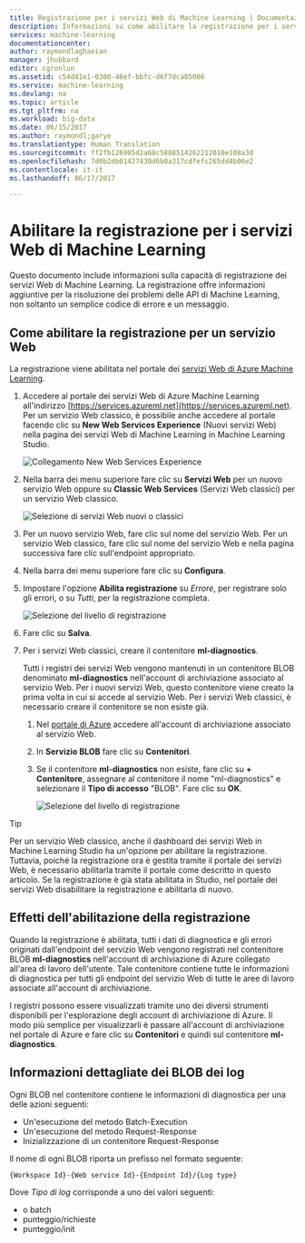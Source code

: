```yaml
---
title: Registrazione per i servizi Web di Machine Learning | Documentazione Microsoft
description: Informazioni su come abilitare la registrazione per i servizi Web di Machine Learning. La registrazione fornisce informazioni aggiuntive per risolvere i problemi relativi alle API.
services: machine-learning
documentationcenter: 
author: raymondlaghaeian
manager: jhubbard
editor: cgronlun
ms.assetid: c54d41e1-0300-46ef-bbfc-d6f7dca85086
ms.service: machine-learning
ms.devlang: na
ms.topic: article
ms.tgt_pltfrm: na
ms.workload: big-data
ms.date: 06/15/2017
ms.author: raymondl;garye
ms.translationtype: Human Translation
ms.sourcegitcommit: ff2fb126905d2a68c5888514262212010e108a3d
ms.openlocfilehash: 7d0b2db01427430d6b0a317cdfefc265dd4b06e2
ms.contentlocale: it-it
ms.lasthandoff: 06/17/2017

---
```

# <a name="enable-logging-for-machine-learning-web-services"></a>Abilitare la registrazione per i servizi Web di Machine Learning
Questo documento include informazioni sulla capacità di registrazione dei servizi Web di Machine Learning. La registrazione offre informazioni aggiuntive per la risoluzione dei problemi delle API di Machine Learning, non soltanto un semplice codice di errore e un messaggio.  

## <a name="how-to-enable-logging-for-a-web-service"></a>Come abilitare la registrazione per un servizio Web

La registrazione viene abilitata nel portale dei [servizi Web di Azure Machine Learning](https://services.azureml.net). 

1. Accedere al portale dei servizi Web di Azure Machine Learning all'indirizzo [https://services.azureml.net](https://services.azureml.net). Per un servizio Web classico, è possibile anche accedere al portale facendo clic su **New Web Services Experience** (Nuovi servizi Web) nella pagina dei servizi Web di Machine Learning in Machine Learning Studio.

   ![Collegamento New Web Services Experience](media/machine-learning-web-services-logging/new-web-services-experience-link.png)

2. Nella barra dei menu superiore fare clic su **Servizi Web** per un nuovo servizio Web oppure su **Classic Web Services** (Servizi Web classici) per un servizio Web classico.

   ![Selezione di servizi Web nuovi o classici](media/machine-learning-web-services-logging/select-web-service.png)

3. Per un nuovo servizio Web, fare clic sul nome del servizio Web. Per un servizio Web classico, fare clic sul nome del servizio Web e nella pagina successiva fare clic sull'endpoint appropriato.

4. Nella barra dei menu superiore fare clic su **Configura**.

5. Impostare l'opzione **Abilita registrazione** su *Errore*, per registrare solo gli errori, o su *Tutti*, per la registrazione completa.

   ![Selezione del livello di registrazione](media/machine-learning-web-services-logging/enable-logging.png)

6. Fare clic su **Salva**.

7. Per i servizi Web classici, creare il contenitore **ml-diagnostics**.

   Tutti i registri dei servizi Web vengono mantenuti in un contenitore BLOB denominato **ml-diagnostics** nell'account di archiviazione associato al servizio Web. Per i nuovi servizi Web, questo contenitore viene creato la prima volta in cui si accede al servizio Web. Per i servizi Web classici, è necessario creare il contenitore se non esiste già. 

   1. Nel [portale di Azure](https://portal.azure.com) accedere all'account di archiviazione associato al servizio Web.

   2. In **Servizio BLOB** fare clic su **Contenitori**.

   3. Se il contenitore **ml-diagnostics** non esiste, fare clic su **+ Contenitore**, assegnare al contenitore il nome "ml-diagnostics" e selezionare il **Tipo di accesso** "BLOB". Fare clic su **OK**.

      ![Selezione del livello di registrazione](media/machine-learning-web-services-logging/create-ml-diagnostics-container.png)

> [!TIP]
>
> Per un servizio Web classico, anche il dashboard dei servizi Web in Machine Learning Studio ha un'opzione per abilitare la registrazione. Tuttavia, poiché la registrazione ora è gestita tramite il portale dei servizi Web, è necessario abilitarla tramite il portale come descritto in questo articolo. Se la registrazione è già stata abilitata in Studio, nel portale dei servizi Web disabilitare la registrazione e abilitarla di nuovo.


## <a name="the-effects-of-enabling-logging"></a>Effetti dell'abilitazione della registrazione
Quando la registrazione è abilitata, tutti i dati di diagnostica e gli errori originati dall'endpoint del servizio Web vengono registrati nel contenitore BLOB **ml-diagnostics** nell'account di archiviazione di Azure collegato all'area di lavoro dell'utente. Tale contenitore contiene tutte le informazioni di diagnostica per tutti gli endpoint del servizio Web di tutte le aree di lavoro associate all'account di archiviazione.

I registri possono essere visualizzati tramite uno dei diversi strumenti disponibili per l'esplorazione degli account di archiviazione di Azure. Il modo più semplice per visualizzarli è passare all'account di archiviazione nel portale di Azure e fare clic su **Contenitori** e quindi sul contenitore **ml-diagnostics**.  

## <a name="log-blob-detail-information"></a>Informazioni dettagliate dei BLOB dei log
Ogni BLOB nel contenitore contiene le informazioni di diagnostica per una delle azioni seguenti:

* Un'esecuzione del metodo Batch-Execution  
* Un'esecuzione del metodo Request-Response  
* Inizializzazione di un contenitore Request-Response

Il nome di ogni BLOB riporta un prefisso nel formato seguente: 


`{Workspace Id}-{Web service Id}-{Endpoint Id}/{Log type}`


Dove _Tipo di log_ corrisponde a uno dei valori seguenti:  

* o batch  
* punteggio/richieste  
* punteggio/init  


